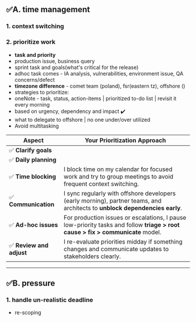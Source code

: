 ## ✅A. time management
### 1. context switching

### 2. prioritize work
- **task and priority**
- production issue, business query
- sprint task and goals(what's critical for the release)
- adhoc task comes - IA analysis, vulnerabilities, environment issue, QA concerns/defect
- **timezone difference** - comet team (poland), fsr(eastern tz), offshore ()
- strategies to prioritize:
- oneNote - task, status, action-items | prioritized to-do list | revisit it every morning
- based on urgency, dependency and impact ✔️
- what to delegate to offshore | no one under/over utilized
- Avoid multitasking

| **Aspect**              | **Your Prioritization Approach**                                                                                                                                |
| ----------------------- | --------------------------------------------------------------------------------------------------------------------------------------------------------------- |
| ✅ **Clarify goals**     |                                                               |
| ✅ **Daily planning**    |  |
| ✅ **Time blocking**     | I block time on my calendar for focused work and try to group meetings to avoid frequent context switching.                                                     |
| ✅ **Communication**     | I sync regularly with offshore developers (early morning), partner teams, and architects to **unblock dependencies early**.                                         |
| ✅ **Ad-hoc issues**     | For production issues or escalations, I pause low-priority tasks and follow **triage > root cause > fix > communicate** model.                                  |
| ✅ **Review and adjust** | I re-evaluate priorities midday if something changes and communicate updates to stakeholders clearly.  |

---
## ✅B. pressure
### 1. handle un-realistic deadline
- re-scoping